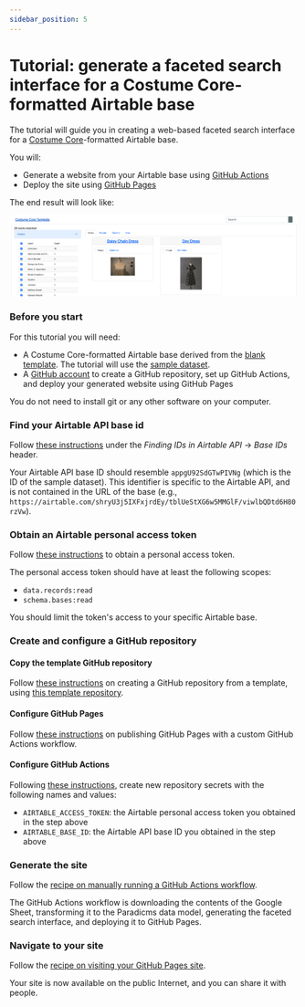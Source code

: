 ```yaml
---
sidebar_position: 5
---
```


# Tutorial: generate a faceted search interface for a Costume Core-formatted Airtable base

The tutorial will guide you in creating a web-based faceted search interface for a [Costume Core](http://www.ardenkirkland.com/costumecore/)-formatted Airtable base.

You will:
* Generate a website from your Airtable base using [GitHub Actions](https://github.com/features/actions)
* Deploy the site using [GitHub Pages](https://pages.github.com/)

The end result will look like:

![Screenshot of result](result.png)


### Before you start

For this tutorial you will need:

* A Costume Core-formatted Airtable base derived from the [blank template](https://airtable.com/shrqDSOg29079rbxb). The tutorial will use the [sample dataset](https://airtable.com/shryU3j5IXFxjrdEy).
* A [GitHub account](https://github.com/join) to create a GitHub repository, set up GitHub Actions, and deploy your generated website using GitHub Pages

You do not need to install git or any other software on your computer.


### Find your Airtable API base id

Follow [these instructions](https://support.airtable.com/docs/finding-airtable-ids#finding-ids-in-airtable-api) under the _Finding IDs in Airtable API_ -> _Base IDs_ header.

Your Airtable API base ID should resemble `appgU92SdGTwPIVNg` (which is the ID of the sample dataset). This identifier is specific to the Airtable API, and is not contained in the URL of the base (e.g., `https://airtable.com/shryU3j5IXFxjrdEy/tblUeStXG6w5MMGlF/viwlbQDtd6H80rzVw`).


### Obtain an Airtable personal access token

Follow [these instructions](https://support.airtable.com/docs/creating-and-using-api-keys-and-access-tokens#personal-access-tokens-basic-actions) to obtain a personal access token.

The personal access token should have at least the following scopes:

* `data.records:read`
* `schema.bases:read`

You should limit the token's access to your specific Airtable base.


### Create and configure a GitHub repository

#### Copy the template GitHub repository

Follow [these instructions](https://docs.github.com/en/repositories/creating-and-managing-repositories/creating-a-repository-from-a-template) on creating a GitHub repository from a template, using [this template repository](https://github.com/dressdiscover/costume-core-template).

#### Configure GitHub Pages

Follow [these instructions](https://docs.github.com/en/pages/getting-started-with-github-pages/configuring-a-publishing-source-for-your-github-pages-site#publishing-with-a-custom-github-actions-workflow) on publishing GitHub Pages with a custom GitHub Actions workflow.

#### Configure GitHub Actions

Following [these instructions](https://docs.github.com/en/actions/security-guides/encrypted-secrets#creating-encrypted-secrets-for-a-repository), create new repository secrets with the following names and values:

* `AIRTABLE_ACCESS_TOKEN`: the Airtable personal access token you obtained in the step above
* `AIRTABLE_BASE_ID`: the Airtable API base ID you obtained in the step above


### Generate the site

Follow the [recipe on manually running a GitHub Actions workflow](/docs/recipes/run-github-ssg-workflow).

The GitHub Actions workflow is downloading the contents of the Google Sheet, transforming it to the Paradicms data model, generating the faceted search interface, and deploying it to GitHub Pages.

### Navigate to your site

Follow the [recipe on visiting your GitHub Pages site](/docs/recipes/visit-github-pages).

Your site is now available on the public Internet, and you can share it with people.

